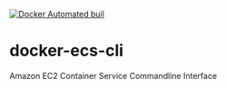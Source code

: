 [![Docker Automated buil](https://img.shields.io/docker/automated/sftech/ecs-cli.svg)](https://hub.docker.com/r/sftech/ecs-cli/)

# docker-ecs-cli
Amazon EC2 Container Service Commandline Interface
